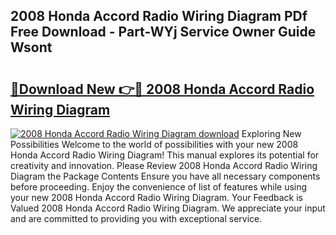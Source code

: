## 2008 Honda Accord Radio Wiring Diagram PDf Free Download - Part-WYj Service Owner Guide Wsont

# <h2><a href="http://dftykk.blite.top/?on=2008+Honda+Accord+Radio+Wiring+Diagram">🔗Download New 👉🔴 2008 Honda Accord Radio Wiring Diagram</a></h2>

[![2008 Honda Accord Radio Wiring Diagram download](https://i.imgur.com/lujVjoI.png)](http://dftykk.blite.top/?on=2008+Honda+Accord+Radio+Wiring+Diagram)
Exploring New Possibilities Welcome to the world of possibilities with your new 2008 Honda Accord Radio Wiring Diagram! This manual explores its potential for creativity and innovation. Please Review 2008 Honda Accord Radio Wiring Diagram the Package Contents Ensure you have all necessary components before proceeding. Enjoy the convenience of list of features while using your new 2008 Honda Accord Radio Wiring Diagram. Your Feedback is Valued 2008 Honda Accord Radio Wiring Diagram. We appreciate your input and are committed to providing you with exceptional service.
